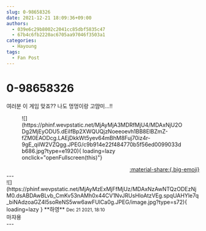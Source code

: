 ```yaml
---
slug: 0-98658326
date: 2021-12-21 18:09:36+09:00
authors:
  - 039e6c29b8002c2041cc85dbf5835c47
  - 67b4c6fb2220ac6705aa97046f3503a1
categories:
  - Hayoung
tags:
  - Fan Post
---
```


# 0-98658326

<div class="post-container" markdown="1">
<div class="content-container md-sidebar__scrollwrap" markdown="1">

여러분 이 게임 맞죠?? 나도 멍멍이랑 고먐미...!!
<figure markdown="1">
![](https://phinf.wevpstatic.net/MjAyMjA3MDRfMjU4/MDAxNjU2ODg2MjEyODU5.dEiIfBp2XWQUQjzNoeeoevh1BB8ElBZmZ-fZM0EAODcg.LAEjDkkWt5yev64mBhM8Fuj70iz4r-9gE_qiIW2VZQgg.JPEG/c9b914e22f484770b5f56ed0099033db686.jpg?type=e1920){ loading=lazy onclick="openFullscreen(this)"}
</figure>


</div>
</div>

<div style="text-align: right;" markdown="1">
<a href="https://weverse.io/fromis9/fanpost/0-98658326" style="text-align: right;">:material-share:{.big-emoji}</a>
</div>
---

<div class="comments-container md-sidebar__scrollwrap" markdown="1">
<div class="comment" markdown="1">
<div class='id-container' markdown="1">
![](https://phinf.wevpstatic.net/MjAyMzExMjFfMjUz/MDAxNzAwNTQzODEzNjM0.dsABDAwBLvb_CmKv53nAMh0x44CV1NvJRUsHloAtzVEg.spqUAHYle7q_biNAdzoaGZ4l5soReNS5ww6awFUlCa0g.JPEG/image.jpg?type=s72){ loading=lazy }
**<span class="artist">하영</span>** <small>Dec 21 2021, 18:10</small><br>
</div>
<div class='comment-body' markdown="1">
마쟈용
</div>
</div>
</div>
---
